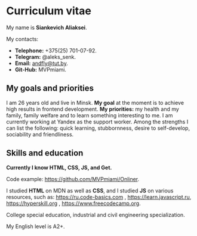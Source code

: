 # Curriculum vitae

My name is **Siankevich Aliaksei**.

My contacts:

* **Telephone:** +375(25) 701-07-92.
* **Telegram:** @aleks_senk.
* **Email:** andfly@tut.by.
* **Git-Hub:** MVPmiami.

## My goals and priorities

I am 26 years old and live in Minsk. **My goal** at the moment is to achieve high results in frontend development. **My priorities:** my health and my family, family welfare and to learn something interesting to me. I am currently working at Yandex as the support worker. Among the strengths I can list the following: quick learning, stubbornness, desire to self-develop, sociability and friendliness.

## Skills and education

**Currently I know HTML, CSS, JS, and Get.**

Code example: https://github.com/MVPmiami/Onliner.

I studied **HTML** on MDN as well as **CSS**, and I studied **JS** on various resources, such as: https://ru.code-basics.com , https://learn.javascript.ru, https://hyperskill.org , https://www.freecodecamp.org.

College special education, industrial and civil engineering specialization.

My English level is A2+.
